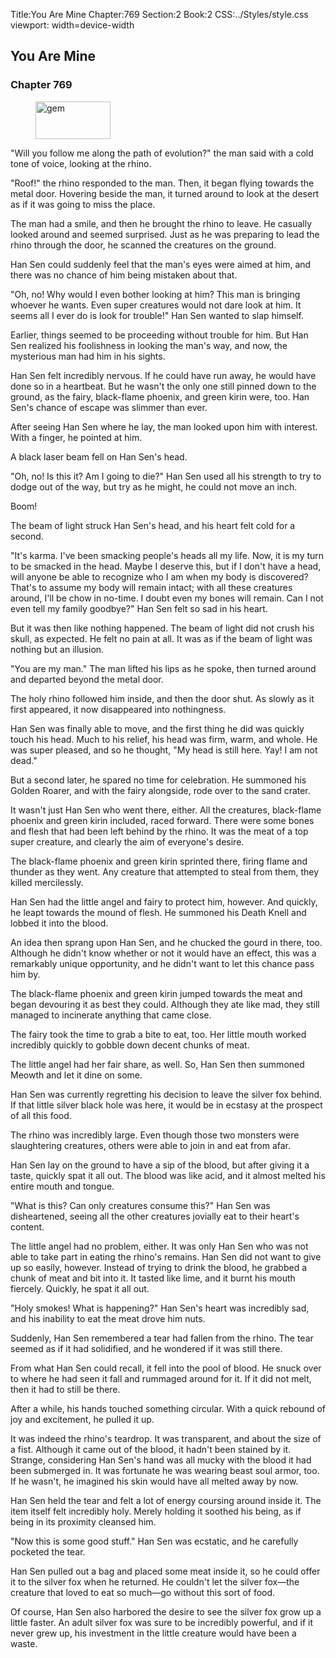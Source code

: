 Title:You Are Mine 
Chapter:769 
Section:2 
Book:2 
CSS:../Styles/style.css 
viewport: width=device-width
  
## You Are Mine
### Chapter 769 
<figure>
	<img src="../Images/gem.gif" alt="gem" id="gem" width="120" height="60" />
</figure>
  

  
  "Will you follow me along the path of evolution?" the man said with a cold tone of voice, looking at the rhino.

"Roof!" the rhino responded to the man. Then, it began flying towards the metal door. Hovering beside the man, it turned around to look at the desert as if it was going to miss the place.

The man had a smile, and then he brought the rhino to leave. He casually looked around and seemed surprised. Just as he was preparing to lead the rhino through the door, he scanned the creatures on the ground.

Han Sen could suddenly feel that the man's eyes were aimed at him, and there was no chance of him being mistaken about that.

"Oh, no! Why would I even bother looking at him? This man is bringing whoever he wants. Even super creatures would not dare look at him. It seems all I ever do is look for trouble!" Han Sen wanted to slap himself.

Earlier, things seemed to be proceeding without trouble for him. But Han Sen realized his foolishness in looking the man's way, and now, the mysterious man had him in his sights.

Han Sen felt incredibly nervous. If he could have run away, he would have done so in a heartbeat. But he wasn't the only one still pinned down to the ground, as the fairy, black-flame phoenix, and green kirin were, too. Han Sen's chance of escape was slimmer than ever.

After seeing Han Sen where he lay, the man looked upon him with interest. With a finger, he pointed at him.

A black laser beam fell on Han Sen's head.

"Oh, no! Is this it? Am I going to die?" Han Sen used all his strength to try to dodge out of the way, but try as he might, he could not move an inch.

Boom!

The beam of light struck Han Sen's head, and his heart felt cold for a second.

"It's karma. I've been smacking people's heads all my life. Now, it is my turn to be smacked in the head. Maybe I deserve this, but if I don't have a head, will anyone be able to recognize who I am when my body is discovered? That's to assume my body will remain intact; with all these creatures around, I'll be chow in no-time. I doubt even my bones will remain. Can I not even tell my family goodbye?" Han Sen felt so sad in his heart.

But it was then like nothing happened. The beam of light did not crush his skull, as expected. He felt no pain at all. It was as if the beam of light was nothing but an illusion.

"You are my man." The man lifted his lips as he spoke, then turned around and departed beyond the metal door.

The holy rhino followed him inside, and then the door shut. As slowly as it first appeared, it now disappeared into nothingness.

Han Sen was finally able to move, and the first thing he did was quickly touch his head. Much to his relief, his head was firm, warm, and whole. He was super pleased, and so he thought, "My head is still here. Yay! I am not dead."

But a second later, he spared no time for celebration. He summoned his Golden Roarer, and with the fairy alongside, rode over to the sand crater.

It wasn't just Han Sen who went there, either. All the creatures, black-flame phoenix and green kirin included, raced forward. There were some bones and flesh that had been left behind by the rhino. It was the meat of a top super creature, and clearly the aim of everyone's desire.

The black-flame phoenix and green kirin sprinted there, firing flame and thunder as they went. Any creature that attempted to steal from them, they killed mercilessly.

Han Sen had the little angel and fairy to protect him, however. And quickly, he leapt towards the mound of flesh. He summoned his Death Knell and lobbed it into the blood.

An idea then sprang upon Han Sen, and he chucked the gourd in there, too. Although he didn't know whether or not it would have an effect, this was a remarkably unique opportunity, and he didn't want to let this chance pass him by.

The black-flame phoenix and green kirin jumped towards the meat and began devouring it as best they could. Although they ate like mad, they still managed to incinerate anything that came close.

The fairy took the time to grab a bite to eat, too. Her little mouth worked incredibly quickly to gobble down decent chunks of meat.

The little angel had her fair share, as well. So, Han Sen then summoned Meowth and let it dine on some.

Han Sen was currently regretting his decision to leave the silver fox behind. If that little silver black hole was here, it would be in ecstasy at the prospect of all this food.

The rhino was incredibly large. Even though those two monsters were slaughtering creatures, others were able to join in and eat from afar.

Han Sen lay on the ground to have a sip of the blood, but after giving it a taste, quickly spat it all out. The blood was like acid, and it almost melted his entire mouth and tongue.

"What is this? Can only creatures consume this?" Han Sen was disheartened, seeing all the other creatures jovially eat to their heart's content.

The little angel had no problem, either. It was only Han Sen who was not able to take part in eating the rhino's remains. Han Sen did not want to give up so easily, however. Instead of trying to drink the blood, he grabbed a chunk of meat and bit into it. It tasted like lime, and it burnt his mouth fiercely. Quickly, he spat it all out.

"Holy smokes! What is happening?" Han Sen's heart was incredibly sad, and his inability to eat the meat drove him nuts.

Suddenly, Han Sen remembered a tear had fallen from the rhino. The tear seemed as if it had solidified, and he wondered if it was still there.

From what Han Sen could recall, it fell into the pool of blood. He snuck over to where he had seen it fall and rummaged around for it. If it did not melt, then it had to still be there.

After a while, his hands touched something circular. With a quick rebound of joy and excitement, he pulled it up.

It was indeed the rhino's teardrop. It was transparent, and about the size of a fist. Although it came out of the blood, it hadn't been stained by it. Strange, considering Han Sen's hand was all mucky with the blood it had been submerged in. It was fortunate he was wearing beast soul armor, too. If he wasn't, he imagined his skin would have all melted away by now.

Han Sen held the tear and felt a lot of energy coursing around inside it. The item itself felt incredibly holy. Merely holding it soothed his being, as if being in its proximity cleansed him.

"Now this is some good stuff." Han Sen was ecstatic, and he carefully pocketed the tear.

Han Sen pulled out a bag and placed some meat inside it, so he could offer it to the silver fox when he returned. He couldn't let the silver fox—the creature that loved to eat so much—go without this sort of food.

Of course, Han Sen also harbored the desire to see the silver fox grow up a little faster. An adult silver fox was sure to be incredibly powerful, and if it never grew up, his investment in the little creature would have been a waste.
